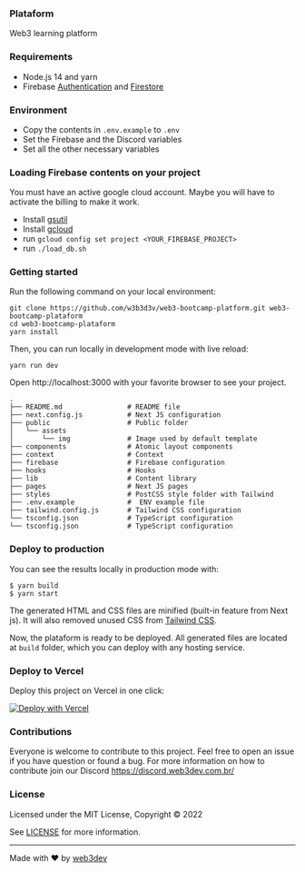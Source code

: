 ### Plataform 

Web3 learning platform 


### Requirements

- Node.js 14 and yarn
- Firebase [Authentication](https://firebase.google.com/docs/auth) and [Firestore](https://firebase.google.com/docs/firestore)

### Environment 
- Copy the contents in `.env.example` to `.env` 
- Set the Firebase and the Discord variables
- Set all the other necessary variables

### Loading Firebase contents on your project

You must have an active google cloud account. Maybe you will have to activate the billing to make it work.
- Install [gsutil](https://cloud.google.com/storage/docs/gsutil)
- Install [gcloud](https://cloud.google.com/sdk/gcloud)
- run `gcloud config set project <YOUR_FIREBASE_PROJECT>`
- run `./load_db.sh`

### Getting started

Run the following command on your local environment:

```
git clone https://github.com/w3b3d3v/web3-bootcamp-platform.git web3-bootcamp-plataform
cd web3-bootcamp-plataform
yarn install
```

Then, you can run locally in development mode with live reload:

```
yarn run dev
```

Open http://localhost:3000 with your favorite browser to see your project.

```
.
├── README.md                # README file
├── next.config.js           # Next JS configuration
├── public                   # Public folder
│   └── assets
│       └── img              # Image used by default template
├── components               # Atomic layout components
├── context                  # Context 
├── firebase                 # Firebase configuration
├── hooks                    # Hooks
├── lib                      # Content library
├── pages                    # Next JS pages
├── styles                   # PostCSS style folder with Tailwind
├── .env.example             #  ENV example file
├── tailwind.config.js       # Tailwind CSS configuration
└── tsconfig.json            # TypeScript configuration
└── tsconfig.json            # TypeScript configuration
```


### Deploy to production

You can see the results locally in production mode with:

```
$ yarn build
$ yarn start
```

The generated HTML and CSS files are minified (built-in feature from Next js). It will also removed unused CSS from [Tailwind CSS](https://tailwindcss.com).

Now, the plataform is ready to be deployed. All generated files are located at `build` folder, which you can deploy with any hosting service.

### Deploy to Vercel

Deploy this project on Vercel in one click:

[![Deploy with Vercel](https://vercel.com/button)](https://vercel.com/new/clone?repository-url=https://github.com/w3b3d3v/web3-bootcamp-platform)

### Contributions

Everyone is welcome to contribute to this project. Feel free to open an issue if you have question or found a bug.
For more information on how to contribute join our Discord https://discord.web3dev.com.br/

### License

Licensed under the MIT License, Copyright © 2022

See [LICENSE](LICENSE) for more information.

---

Made with ♥ by [web3dev](https://web3dev.com.br) 
